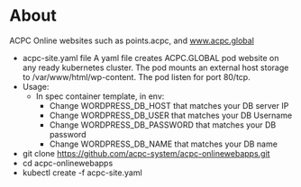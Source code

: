 # About 
ACPC Online websites such as points.acpc, and www.acpc.global

- acpc-site.yaml file
A yaml file creates ACPC.GLOBAL pod website on any ready kubernetes cluster. The pod mounts an external host storage to /var/www/html/wp-content. The pod listen for port 80/tcp.
 - Usage:
   - In spec container template, in env:
     - Change WORDPRESS_DB_HOST that matches your DB server IP
     - Change WORDPRESS_DB_USER that matches your DB Username
     - Change WORDPRESS_DB_PASSWORD that matches your DB password
     - Change WORDPRESS_DB_NAME that matches your DB name
  - git clone https://github.com/acpc-system/acpc-onlinewebapps.git
  - cd  acpc-onlinewebapps
  - kubectl create -f acpc-site.yaml
